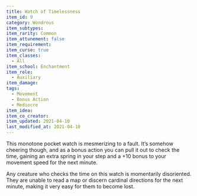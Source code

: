 ```yaml
---
title: Watch of Timelessness
item_id: 9
category: Wondrous
item_subtypes:
item_rarity: Common
item_attunement: false
item_requirement:
item_curse: true
item_classes:
  - All
item_school: Enchantment
item_role:
  - Auxiliary
item_damage:
tags:
  - Movement
  - Bonus Action
  - Mediocre
item_idea:
item_co_creator:
item_updated: 2021-04-10
last_modified_at: 2021-04-10
---
```


This monotone pocket watch is mesmerizing to a fault. It’s somehow cheering though, and as a bonus action you can pull it out to check the time, gaining an extra spring in your step and a +10 bonus to your movement speed for the next minute.

<div class="curse">
Any creature who checks the time on this watch is momentarily disoriented. They are unable to read a map or discern cardinal directions for the next minute, making it very easy for them to become lost. 
</div>
